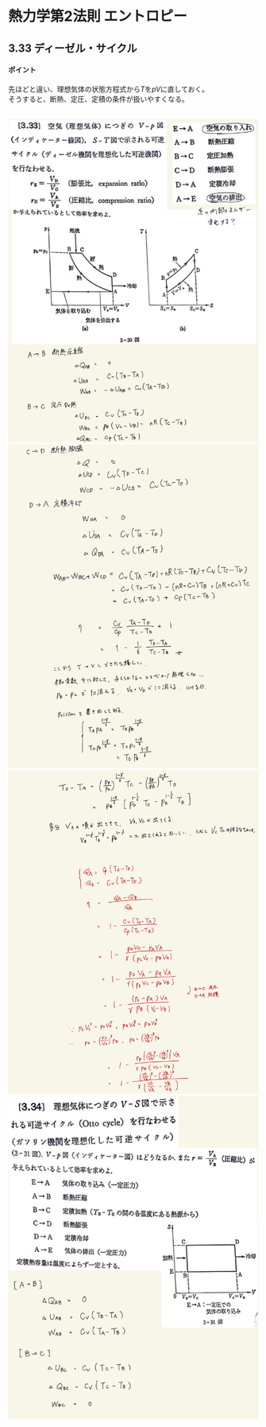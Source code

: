 <script type="text/javascript" async src="https://cdnjs.cloudflare.com/ajax/libs/mathjax/2.7.7/MathJax.js?config=TeX-MML-AM_CHTML">


</script>

<script type="text/x-mathjax-config">
 MathJax.Hub.Config({
 tex2jax: {
 inlineMath: [['$', '$'] ],
 displayMath: [ ['$$','$$'], ["\\[","\\]"] ]
 }
 });
</script>

# 熱力学第2法則 エントロピー
## 3.33 ディーゼル・サイクル

#### ポイント

先ほどと違い、理想気体の状態方程式から$T$を$pV$に直しておく。
<br>
そうすると、断熱、定圧、定積の条件が扱いやすくなる。
<br>
<br>

<img width="600" alt="Harashima-96" src="./images/Harashima-96.jpg">
<img width="600" alt="Harashima-97" src="./images/Harashima-97.jpg">
<img width="600" alt="Harashima-98" src="./images/Harashima-98.jpg">
<img width="600" alt="Harashima-99" src="./images/Harashima-100.jpg">